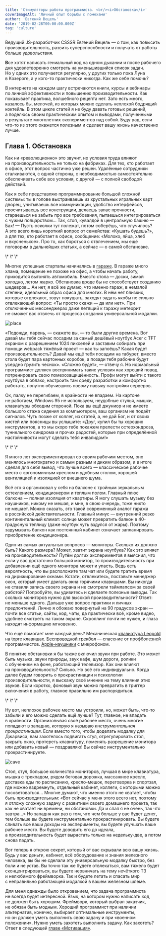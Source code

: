 ```yaml
---
title: 'Стимуляторы работы программиста. <br/><i>Обстановка</i>'
coverImageAlt: 'Личный опыт борьбы с помехами'
author: 'Евгений Вецель'
date: '2019-02-28T00:00:00.000Z'
tag: 'culture'
---
```


<Promo>
  <Subtitle>Ведущий JS-разработчик CSSSR Евгений Вецель — о том, как повысить производительность, развить суперспособности и получать от работы больше удовольствия.</Subtitle>
</Promo>

**В**се хотят написать гениальный код на одном дыхании и после рабочего дня удовлетворенно смотреть на уменьшившийся список задач. Но у одних это получается регулярно, у других только пока Луна в Козероге, а у кого-то практически никогда. Как же себе помочь?

В интернете на каждом шагу встречаются книги, курсы и вебинары по личной эффективности и повышению производительности. Как показывает практика, волшебного рецепта нет. Зато есть много, казалось бы, мелочей, из которых можно сделать неплохой бодрящий коктейль. В этом цикле статей я не буду давать готовых решений, а поделюсь своим практическим опытом и выводами, полученными в результате многолетних экспериментов над собой. Буду рад, если что-то из этого окажется полезным и сделает вашу жизнь качественно лучше.

## Глава 1. Обстановка

Как ни «революционно» это звучит, но условия труда влияют на производительность не только на фабриках. Для тех, кто работает в офисе, этот вопрос частично уже решен. Удалённые сотрудники сталкиваются, с одной стороны, с необходимостью самостоятельно обеспечивать себе все условия, с другой — с полной свободой действий.

Как я себе представляю программирование большой сложной системы: ты в голове выстраиваешь из хрустальных игральных карт дворец, учитываешь все коммуникации, удобство интерфейсов, просчитываешь вес конструкции, делаешь запас прочности, стараешься не забыть про все требования, пытаешься интегрироваться с чужим полцарством... Так, стоп, кувалдой в центральную башню — Бах! — Пусть осколки тут полежат, потом соберёшь, что случилось? А это всего лишь короткий вопрос от семейства: «Кушать будешь?», а для тех, кто работает в офисе, сообщение: «Молоко, яйца, хлеб и вкусненькое». Про то, как бороться с отвлечением, мы ещё поговорим в дальнейших статьях, а сейчас — о самой обстановке.

<div class='grid-element hr'>\* \* \*</div>

Многие успешные стартапы начинались в <a target="_blank" href="https://www.blog.google/products/maps/inside-googles-original-garage-1998-style/">гараже</a>. В гараже много хлама, помещение не похоже на офис, а чтобы начать работу, приходится выгонять автомобиль. Вместо стола — доски, зимой холодно, летом жарко. Обстановка вроде бы не способствует созданию шедевров... Ан нет, я всё же думаю, что именно гараж, в немалой степени, идеальный образ офиса для многих. В нём нет близких, которые отвлекают, зовут покушать, заходят задать якобы не сильно отвлекающий вопрос: «Ты просто скажи — да или нет». При отключенных мессенджерах даже летящий к гаражу метеорит не сможет вас отвлечь от процесса создания универсальной модалки.

<Img imageName='place' alt='place'/>

«Подожди, парень, — скажете вы, — то были другие времена. Вот давай мы тебя сейчас посадим за самый дешёвый ноутбук Acer с TFT экраном с разрешением 1024 пикселей и заставим собирать при помощи webpack тяжёлый проект — как ты запоёшь? Какая будет производительность? Давай мы ещё тебя посадим на табурет, вместо стола будет пара картонных коробок, а позади тебя рабочие будут усердно грузить чеснок».
«Сложно будет», — отвечу я. Но нормальный программист должен воспринимать такие условия как хороший повод потренировать свою помехозащищённость. Профи могут выйти с такого ноутбука в облако, настроить там среду разработки и комфортно работать, попутно обучившись новому навыку настройки серверов.

Ок, палку не перегибаем, в крайности не впадаем. На картоне не работаем, Windows 95 не используем, неудобные стулья, мышки, клавиатуры обходим стороной. Пока вы ещё джуниор и не имеете большого стажа сидения за компьютером, ваш организм не подаёт сигналов. Чуть позже от коллег, из статей, а, не дай Бог, и от своих кистей или поясницы вы услышите: «Друг, купил бы ты хороших инструментов, а то мы скоро тебе покажем прелести остеохондроза, туннельного синдрома и прочих радостей, которые при определённой настойчивости могут сделать тебя инвалидом!»

<div class='grid-element hr text_regular_m'>\* \* \*</div>

Я много лет экспериментировал со своим рабочим местом, оно менялось многократно и самым разным и диким образом, и в итоге сделал для себя вывод, что лучше всего — классическое рабочее место с эргономичным креслом и удобным столом, хорошей вентиляцией и изоляцией от внешнего шума.

Всё это я организовал у себя на балконе с тройным зеркальным остеклением, кондиционером и теплым полом. Главный плюс балкона — полная изоляция от квартиры. Я могу слушать музыку без наушников, никому не мешая, и мне, в свою очередь, тоже никто не мешает. Можно сказать, это такой современный аналог гаража в российской действительности. Главный минус — внутренний резко континентальный климат: солнце может превратить балкон в 40-градусную теплицу (даже ноутбук чуть вздулся от жары). Поэтому задумывать балкон как постоянный кабинет означает запланировать приобретение кондиционера.

Один из самых актуальных вопросов — мониторы. Сколько их должно быть? Какого размера? Может, хватит экрана ноутбука? Как это влияет на производительность? Путём долгих экспериментов я выяснил, что если у вас достаточно большой монитор, то производительность при добавлении ещё одного монитора может и упасть. Ведь есть вероятность, что вы расположите там чат или будете тратить время на дирижирование окнами. Кстати, отвлекитесь, поставьте менеджер окон, который умеет двигать окна горячими клавишами. Вы никогда не ставили запись своего экрана и не смотрели таймлапсом за своей работой? Попробуйте, вы удивитесь и сделаете полезные выводы. Так сколько мониторов нужно для высокой производительности? Ответ: не меньше одного. Дальше уже вопрос практики и личных предпочтений.
Лично я обожаю повернутый на 90 градусов экран — почти все статьи, сайты, код, чаты, да практически всё, кроме видео, удобнее смотреть на таком экране. Скроллинг почти не нужен, и глаза находят информацию мгновенно.

Что ещё помогает мне каждый день?
Механическая <a target="_blank" href="https://geekboards.ru/product/leopold-fc660c-gray">клавиатура Leopold</a> на topre клавишах. <a target="_blank" href="https://www.youtube.com/watch?v=e9QxYYGPhjA">Беспроводной трекбол</a> — спасение от профболезней программистов. <a target="_blank" href="https://www.apple.com/shop/product/MMEF2AM/A/airpods">Apple-наушники</a> с микрофоном.

В понятие обстановки я бы также включил звуки при работе. Это может быть музыка, звуки природы, звук кафе, шум дороги, ролики с обучением на фоне, работающий телевизор. Как они влияют на производительность? Сильно. Но всё это индивидуально. Когда далее будем говорить о прокрастинации и психологии производительности, я выскажу своё мнение на тему влияния этих звуков. Если коротко, фоновый звук можно превратить в триггер включения в работу, главное правильно им распорядиться.

<div class='grid-element hr text_regular_m'>\* \* \*</div>

Ну вот, неплохое рабочее место мы устроили, но, может быть, что-то забыли и его можно сделать ещё лучше? Тут, главное, не впадать в крайности. Организовывая своё рабочее место, очень многие попадают в западню, которую я называю _инструментальная прокрастинация_. Если вместо того, чтобы доделать модалку для Джарвиса, вам захотелось подвигать стул, отрегулировать стол, закрыть окно, протереть клавиатуру, поменять разрешение монитора или добавить новый — поздравляю! Вы сейчас инструментально прокрастинируете.

<Img imageName='cave' alt='cave'/>

Стол, стул, большое количество мониторов, лучшая в мире клавиатура, мышка с трекпадом, рядом беговая дорожка, массажное кресло, доставка еды по расписанию, кресло-мешок, переговорка и спортзал, где можно вздремнуть, отдельный кабинет, коллеги, с которыми можно посоветоваться... Многие думают, что именно этого не хватает, чтобы быть производительным: «Вот сейчас у меня этого всего нет, поэтому я отложу сложную задачу с развитием своего домашнего проекта, так как не хватает ни времени, ни обстановки. Да и спал я не очень, так что завтра...»
Но западня как раз в том, что чем больше у вас будет денег, тем больше вы будете инструментально прокрастинировать. Вы будете сливать все ваши доходы на эксперименты, вы будете улучшать ваше рабочее место. Вы будете доводить его до идеала, а производительность будет вырастать только на недельку-две, а потом снова падать.

Вот теперь я открою секрет, который от вас скрывали всю вашу жизнь. Будь у вас деньги, кабинет, всё оборудование и знания железного человека, вы бы не сделали эту универсальную модалку быстро, без боли и не устав. Вы точно так же будете отвлекаться, вам тяжело будет сконцентрироваться, вы будете нервничать на тему нечёткого ТЗ и нелюбимого фреймворка. Так и будете летать и спасать мир с неправильно работающей модалкой в вашем железном шлеме.

Для меня однажды было откровением, что задача программиста не всегда будет интересной. Язык, на котором нужно написать код, не должен быть хорошим. Фреймворк, который выбрал заказчик, не обязан быть модным. Хороший программист при наличии альтернатив, конечно, выбирает оптимальные инструменты, но он должен уметь выполнить свою задачу и при «военном положении». Нужно уметь захотеть выполнить задачу. Как захотеть? Ответ в следующей <a href="/ru/article/work-harder">главе «Мотивация»</a>.
